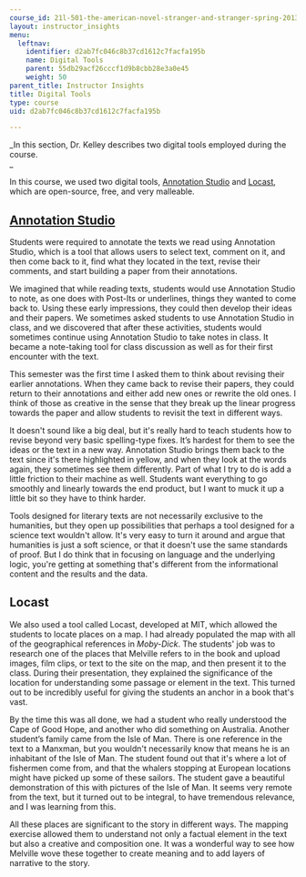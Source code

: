 ```yaml
---
course_id: 21l-501-the-american-novel-stranger-and-stranger-spring-2013
layout: instructor_insights
menu:
  leftnav:
    identifier: d2ab7fc046c8b37cd1612c7facfa195b
    name: Digital Tools
    parent: 55db29acf26cccf1d9b8cbb28e3a0e45
    weight: 50
parent_title: Instructor Insights
title: Digital Tools
type: course
uid: d2ab7fc046c8b37cd1612c7facfa195b

---
```


_In this section, Dr. Kelley describes two digital tools employed during the course.  
_

In this course, we used two digital tools, [Annotation Studio](http://www.annotationstudio.org/) and [Locast](http://mobile.mit.edu/projects/open-locast-framework/), which are open-source, free, and very malleable.

[Annotation Studio](http://annotationstudio.org)
------------------------------------------------

Students were required to annotate the texts we read using Annotation Studio, which is a tool that allows users to select text, comment on it, and then come back to it, find what they located in the text, revise their comments, and start building a paper from their annotations.

We imagined that while reading texts, students would use Annotation Studio to note, as one does with Post-Its or underlines, things they wanted to come back to. Using these early impressions, they could then develop their ideas and their papers. We sometimes asked students to use Annotation Studio in class, and we discovered that after these activities, students would sometimes continue using Annotation Studio to take notes in class. It became a note-taking tool for class discussion as well as for their first encounter with the text.

This semester was the first time I asked them to think about revising their earlier annotations. When they came back to revise their papers, they could return to their annotations and either add new ones or rewrite the old ones. I think of those as creative in the sense that they break up the linear progress towards the paper and allow students to revisit the text in different ways.

It doesn't sound like a big deal, but it's really hard to teach students how to revise beyond very basic spelling-type fixes. It’s hardest for them to see the ideas or the text in a new way. Annotation Studio brings them back to the text since it's there highlighted in yellow, and when they look at the words again, they sometimes see them differently. Part of what I try to do is add a little friction to their machine as well. Students want everything to go smoothly and linearly towards the end product, but I want to muck it up a little bit so they have to think harder.

Tools designed for literary texts are not necessarily exclusive to the humanities, but they open up possibilities that perhaps a tool designed for a science text wouldn't allow. It's very easy to turn it around and argue that humanities is just a soft science, or that it doesn't use the same standards of proof. But I do think that in focusing on language and the underlying logic, you're getting at something that's different from the informational content and the results and the data.

Locast
------

We also used a tool called Locast, developed at MIT, which allowed the students to locate places on a map. I had already populated the map with all of the geographical references in _Moby-Dick_. The students' job was to research one of the places that Melville refers to in the book and upload images, film clips, or text to the site on the map, and then present it to the class. During their presentation, they explained the significance of the location for understanding some passage or element in the text. This turned out to be incredibly useful for giving the students an anchor in a book that's vast.

By the time this was all done, we had a student who really understood the Cape of Good Hope, and another who did something on Australia. Another student’s family came from the Isle of Man. There is one reference in the text to a Manxman, but you wouldn't necessarily know that means he is an inhabitant of the Isle of Man. The student found out that it's where a lot of fishermen come from, and that the whalers stopping at European locations might have picked up some of these sailors. The student gave a beautiful demonstration of this with pictures of the Isle of Man. It seems very remote from the text, but it turned out to be integral, to have tremendous relevance, and I was learning from this.  
  
All these places are significant to the story in different ways. The mapping exercise allowed them to understand not only a factual element in the text but also a creative and composition one. It was a wonderful way to see how Melville wove these together to create meaning and to add layers of narrative to the story.